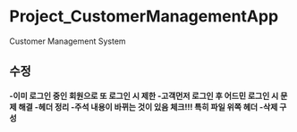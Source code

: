 # Project_CustomerManagementApp
Customer Management System

<h2> 수정 </h2>
<h4>
-이미 로그인 중인 회원으로 또 로그인 시 제한
-고객먼저 로그인 후 어드민 로그인 시 문제 해결
-헤더 정리
-주석 내용이 바뀌는 것이 있음 체크!!! 특히 파일 위쪽 헤더 
-삭제 구성
</h4>
